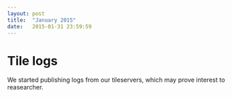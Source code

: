```yaml
---
layout: post
title:  "January 2015"
date:   2015-01-31 23:59:59
---
```


# Tile logs

We started publishing logs from our tileservers, which may prove interest to reasearcher.
